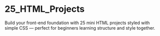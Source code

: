 # 25_HTML_Projects
Build your front-end foundation with 25 mini HTML projects styled with simple CSS — perfect for beginners learning structure and style together.
